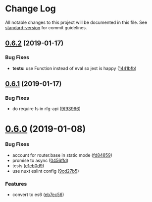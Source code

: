 # Change Log

All notable changes to this project will be documented in this file. See [standard-version](https://github.com/conventional-changelog/standard-version) for commit guidelines.

<a name="0.6.2"></a>
## [0.6.2](https://github.com/pimlie/nuxt-rfg-icon/compare/v0.6.1...v0.6.2) (2019-01-17)


### Bug Fixes

* **tests:** use Function instead of eval so jest is happy ([1441bfb](https://github.com/pimlie/nuxt-rfg-icon/commit/1441bfb))



<a name="0.6.1"></a>
## [0.6.1](https://github.com/pimlie/nuxt-rfg-icon/compare/v0.6.0...v0.6.1) (2019-01-17)


### Bug Fixes

* do require fs in rfg-api ([9f93966](https://github.com/pimlie/nuxt-rfg-icon/commit/9f93966))



<a name="0.6.0"></a>
# [0.6.0](https://github.com/pimlie/nuxt-rfg-icon/compare/v0.5.0...v0.6.0) (2019-01-08)


### Bug Fixes

* account for router.base in static mode ([fd84859](https://github.com/pimlie/nuxt-rfg-icon/commit/fd84859))
* promise to async ([0456ffd](https://github.com/pimlie/nuxt-rfg-icon/commit/0456ffd))
* tests ([e1eb0d9](https://github.com/pimlie/nuxt-rfg-icon/commit/e1eb0d9))
* use nuxt eslint config ([9cd27b5](https://github.com/pimlie/nuxt-rfg-icon/commit/9cd27b5))


### Features

* convert to es6 ([eb7ec56](https://github.com/pimlie/nuxt-rfg-icon/commit/eb7ec56))
